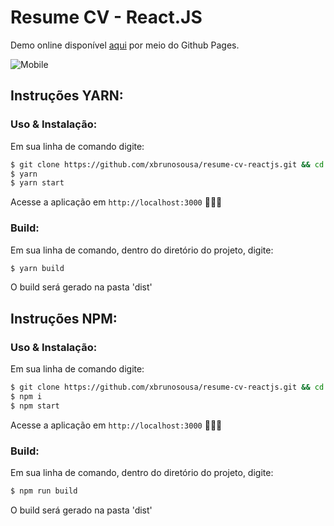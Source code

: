 # Resume CV - React.JS

Demo online disponível <a href="https://s.bruno.vin/resume-cv-reactjs" target="_blank">aqui</a> por meio do Github Pages.

![Mobile](https://media.giphy.com/media/TIztlOydNrkI5xfQPJ/giphy.gif)

## Instruções YARN:

### Uso & Instalação:

Em sua linha de comando digite:

```sh
$ git clone https://github.com/xbrunosousa/resume-cv-reactjs.git && cd resume-cv-reactjs
$ yarn
$ yarn start
```

Acesse a aplicação em `http://localhost:3000` 👨🏻‍💻

### Build:

Em sua linha de comando, dentro do diretório do projeto, digite:

```sh
$ yarn build
```

O build será gerado na pasta 'dist'

## Instruções NPM:

### Uso & Instalação:

Em sua linha de comando digite:

```sh
$ git clone https://github.com/xbrunosousa/resume-cv-reactjs.git && cd resume-cv-reactjs
$ npm i
$ npm start
```

Acesse a aplicação em `http://localhost:3000` 👨🏻‍💻

### Build:

Em sua linha de comando, dentro do diretório do projeto, digite:

```sh
$ npm run build
```

O build será gerado na pasta 'dist'
